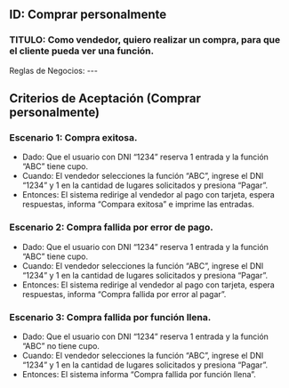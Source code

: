 ## ID: Comprar personalmente
### TITULO: Como vendedor, quiero realizar un compra, para que el cliente pueda ver una función.
Reglas de Negocios: ---

## Criterios de Aceptación (Comprar personalmente)

### Escenario 1: Compra exitosa.
- Dado: Que el usuario con DNI “1234” reserva 1 entrada y la función “ABC” tiene cupo.
- Cuando: El vendedor selecciones la función “ABC”, ingrese el DNI “1234” y 1 en la cantidad de lugares solicitados y presiona  “Pagar”.
- Entonces: El sistema redirige al vendedor al pago con tarjeta, espera respuestas, informa “Compara exitosa” e imprime las entradas.

### Escenario 2: Compra fallida por error de pago.
- Dado: Que el usuario con DNI “1234” reserva 1 entrada y la función “ABC” tiene cupo.
- Cuando: El vendedor selecciones la función “ABC”, ingrese el DNI “1234” y 1 en la cantidad de lugares solicitados y presiona  “Pagar”.
- Entonces: El sistema redirige al vendedor al pago con tarjeta, espera respuestas, informa “Compra fallida por error al pagar”.

### Escenario 3: Compra fallida por función llena.
- Dado: Que el usuario con DNI “1234” reserva 1 entrada y la función “ABC” no tiene cupo.
- Cuando: El vendedor selecciones la función “ABC”, ingrese el DNI “1234” y 1 en la cantidad de lugares solicitados y presiona  “Pagar”.
- Entonces: El sistema informa “Compra fallida por función llena”.

